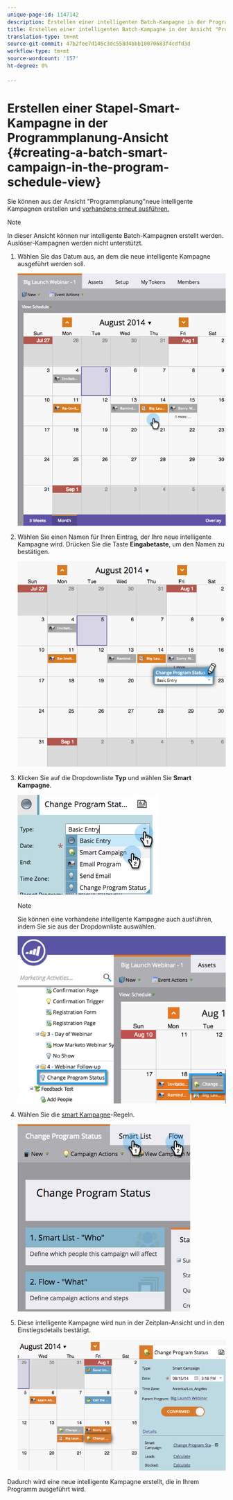 ```yaml
---
unique-page-id: 1147142
description: Erstellen einer intelligenten Batch-Kampagne in der Programmplanung-Ansicht - MarketingToDocs - Produktdokumentation
title: Erstellen einer intelligenten Batch-Kampagne in der Ansicht "Programmplanung"
translation-type: tm+mt
source-git-commit: 47b2fee7d146c3dc558d4bbb10070683f4cdfd3d
workflow-type: tm+mt
source-wordcount: '157'
ht-degree: 0%

---
```



# Erstellen einer Stapel-Smart-Kampagne in der Programmplanung-Ansicht {#creating-a-batch-smart-campaign-in-the-program-schedule-view}

Sie können aus der Ansicht &quot;Programmplanung&quot;neue intelligente Kampagnen erstellen und [vorhandene erneut ausführen.](rerun-a-smart-campaign-in-the-program-schedule-view.md)

>[!NOTE]
>
>In dieser Ansicht können nur intelligente Batch-Kampagnen erstellt werden. Auslöser-Kampagnen werden nicht unterstützt.

1. Wählen Sie das Datum aus, an dem die neue intelligente Kampagne ausgeführt werden soll.

   ![](assets/image2014-9-23-15-3a28-3a20.png)

1. Wählen Sie einen Namen für Ihren Eintrag, der Ihre neue intelligente Kampagne wird. Drücken Sie die Taste **Eingabetaste**, um den Namen zu bestätigen.

   ![](assets/image2014-9-23-15-3a28-3a28.png)

1. Klicken Sie auf die Dropdownliste **Typ** und wählen Sie **Smart** **Kampagne**.

   ![](assets/typechoose.png)

   >[!NOTE]
   >
   >Sie können eine vorhandene intelligente Kampagne auch ausführen, indem Sie sie aus der Dropdownliste auswählen.

   ![](assets/four.png)

1. Wählen Sie die [smart Kampagne](../../../../product-docs/core-marketo-concepts/smart-campaigns/creating-a-smart-campaign/create-a-new-smart-campaign.md)-Regeln.

   ![](assets/changeprogramstatus-hands.png)

1. Diese intelligente Kampagne wird nun in der Zeitplan-Ansicht und in den Einstiegsdetails bestätigt.

   ![](assets/image2014-9-23-15-3a29-3a57.png)

Dadurch wird eine neue intelligente Kampagne erstellt, die in Ihrem Programm ausgeführt wird.